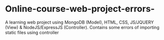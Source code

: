 # Online-course-web-project-errors-
A learning web project using MongoDB (Model), HTML, CSS, JS/JQUERY (View) &amp; NodeJS/ExpressJS (Controller). Contains some errors of importing static files using controller
